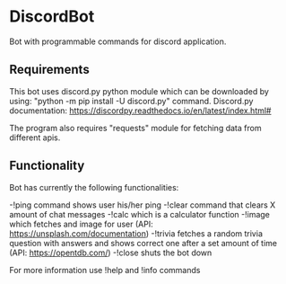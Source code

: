 # DiscordBot
Bot with programmable commands for discord application.


## Requirements
This bot uses discord.py python module which can be downloaded by using: "python -m pip install -U discord.py" command.
Discord.py documentation: https://discordpy.readthedocs.io/en/latest/index.html#

The program also requires "requests" module for fetching data from different apis.


## Functionality
Bot has currently the following functionalities:

-!ping command shows user his/her ping 
-!clear command that clears X amount of chat messages
-!calc which is a calculator function
-!image which fetches and image for user (API: https://unsplash.com/documentation)
-!trivia fetches a random trivia question with answers and shows correct one after a set amount of time (API: https://opentdb.com/)
-!close shuts the bot down

For more information use !help and !info commands

